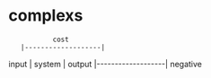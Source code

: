 # complexs



               cost
       |-------------------|
input  |      system       | output
       |-------------------|
             negative
